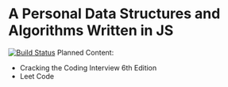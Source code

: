 # A Personal Data Structures and Algorithms Written in JS
[![Build Status](https://travis-ci.org/jooohhn/js-interview-prep.svg?branch=master)](https://travis-ci.org/jooohhn/js-interview-prep)
Planned Content:

 * Cracking the Coding Interview 6th Edition
 * Leet Code